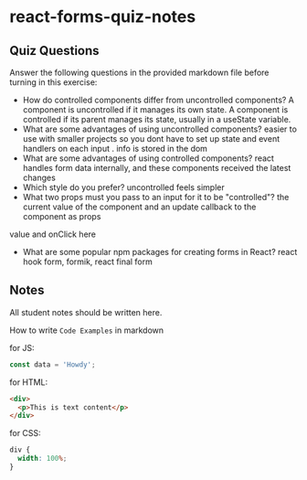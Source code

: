 # react-forms-quiz-notes

## Quiz Questions

Answer the following questions in the provided markdown file before turning in this exercise:

- How do controlled components differ from uncontrolled components?
  A component is uncontrolled if it manages its own state.
  A component is controlled if its parent manages its state, usually in a useState variable.
- What are some advantages of using uncontrolled components?
  easier to use with smaller projects so you dont have to set up state and event handlers on each input . info is stored in the dom
- What are some advantages of using controlled components?
  react handles form data internally, and these components received the latest changes
- Which style do you prefer?
  uncontrolled feels simpler
- What two props must you pass to an input for it to be "controlled"?
  the current value of the component and an update callback to the component as props

value and onClick here

- What are some popular npm packages for creating forms in React?
  react hook form, formik, react final form

## Notes

All student notes should be written here.

How to write `Code Examples` in markdown

for JS:

```javascript
const data = 'Howdy';
```

for HTML:

```html
<div>
  <p>This is text content</p>
</div>
```

for CSS:

```css
div {
  width: 100%;
}
```

